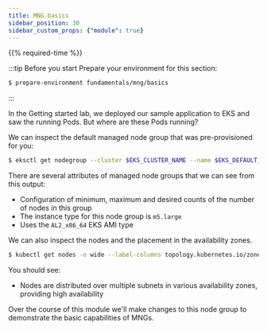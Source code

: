 ```yaml
---
title: MNG basics
sidebar_position: 30
sidebar_custom_props: {"module": true}
---
```


{{% required-time %}}

:::tip Before you start
Prepare your environment for this section:

```bash timeout=600 wait=30
$ prepare-environment fundamentals/mng/basics
```

:::

In the Getting started lab, we deployed our sample application to EKS and saw the running Pods. But where are these Pods running?

We can inspect the default managed node group that was pre-provisioned for you:

```bash
$ eksctl get nodegroup --cluster $EKS_CLUSTER_NAME --name $EKS_DEFAULT_MNG_NAME
```

There are several attributes of managed node groups that we can see from this output:
* Configuration of minimum, maximum and desired counts of the number of nodes in this group
* The instance type for this node group is `m5.large`
* Uses the `AL2_x86_64` EKS AMI type


We can also inspect the nodes and the placement in the availability zones.

```bash
$ kubectl get nodes -o wide --label-columns topology.kubernetes.io/zone
```

You should see:
* Nodes are distributed over multiple subnets in various availability zones, providing high availability

Over the course of this module we'll make changes to this node group to demonstrate the basic capabilities of MNGs.
